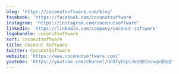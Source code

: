 ```yaml
---
blog: 'https://coconutsoftware.com/blog'
facebook: 'https://facebook.com/coconutsoftware'
instagram: 'https://instagram.com/coconutsoftware'
linkedin: 'https://linkedin.com/company/coconut-software'
logohandle: coconutsoftware
sort: coconutsoftware
title: Coconut Software
twitter: CoconutSoftware
website: 'https://www.coconutsoftware.com/'
youtube: 'https://youtube.com/channel/UCOTyEbpi3eIQB15cwgxQOqQ'
---
```

